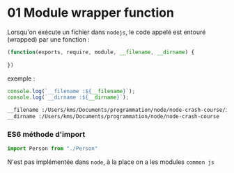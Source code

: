 # 01 Module wrapper function

Lorsqu'on exécute un fichier dans `nodejs`, le code appelé est entouré (wrapped) par une fonction :

```js
(function(exports, require, module, __filename, __dirname) {
  
})
```

exemple :

```js
console.log(`__filename :${__filename}`);
console.log(`__dirname :${__dirname}`);
```

```bash
__filename :/Users/kms/Documents/programmation/node/node-crash-course/index.js
__dirname :/Users/kms/Documents/programmation/node/node-crash-course
```

### ES6 méthode d'import

```js
import Person from "./Person"
```

N'est pas implémentée dans `node`, à la place on a les modules `common js`

## 